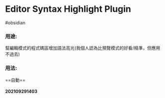 # Editor Syntax Highlight Plugin
#obsidian 

### 用途:
幫編輯模式的程式碼區增加語法高光(我個人認為比預覽模式的好看/精準，但應用不過去)
### 用法:
==自動==

#### 202109291403
